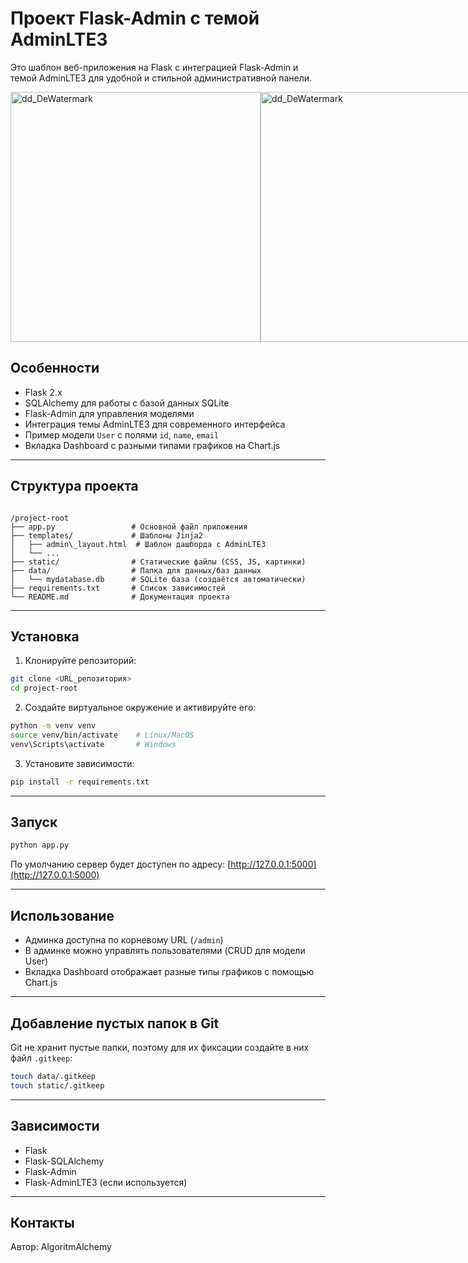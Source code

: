 
# Проект Flask-Admin с темой AdminLTE3

Это шаблон веб-приложения на Flask с интеграцией Flask-Admin и темой AdminLTE3 для удобной и стильной административной панели.



<div style="display: flex; justify-content: space-between; max-width: 820px; margin: 0 auto;">
  <img src="https://github.com/user-attachments/assets/889fd8f1-129a-4d5b-aa67-ee189fded0f1" alt="dd_DeWatermark" width="400" />
  <img src="https://github.com/user-attachments/assets/d4e852e4-8538-48d9-a44c-95f08f29661a" alt="dd_DeWatermark" width="400" />
</div>



## Особенности

- Flask 2.x
- SQLAlchemy для работы с базой данных SQLite
- Flask-Admin для управления моделями
- Интеграция темы AdminLTE3 для современного интерфейса
- Пример модели `User` с полями `id`, `name`, `email`
- Вкладка Dashboard с разными типами графиков на Chart.js

---

## Структура проекта

```

/project-root
├── app.py                 # Основной файл приложения
├── templates/             # Шаблоны Jinja2
│   ├── admin\_layout.html  # Шаблон дашборда с AdminLTE3
│   └── ...
├── static/                # Статические файлы (CSS, JS, картинки)
├── data/                  # Папка для данных/баз данных
│   └── mydatabase.db      # SQLite база (создаётся автоматически)
├── requirements.txt       # Список зависимостей
└── README.md              # Документация проекта

````

---

## Установка

1. Клонируйте репозиторий:
```bash
git clone <URL_репозитория>
cd project-root
````

2. Создайте виртуальное окружение и активируйте его:

```bash
python -m venv venv
source venv/bin/activate    # Linux/MacOS
venv\Scripts\activate       # Windows
```

3. Установите зависимости:

```bash
pip install -r requirements.txt
```

---

## Запуск

```bash
python app.py
```

По умолчанию сервер будет доступен по адресу: [http://127.0.0.1:5000](http://127.0.0.1:5000)

---

## Использование

* Админка доступна по корневому URL (`/admin`)
* В админке можно управлять пользователями (CRUD для модели User)
* Вкладка Dashboard отображает разные типы графиков с помощью Chart.js

---

## Добавление пустых папок в Git

Git не хранит пустые папки, поэтому для их фиксации создайте в них файл `.gitkeep`:

```bash
touch data/.gitkeep
touch static/.gitkeep
```

---

## Зависимости

* Flask
* Flask-SQLAlchemy
* Flask-Admin
* Flask-AdminLTE3 (если используется)

---

## Контакты

Автор: AlgoritmAlchemy
